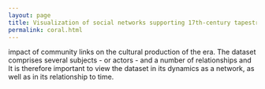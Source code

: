 ```yaml
---
layout: page
title: Visualization of social networks supporting 17th-century tapestry industry
permalink: coral.html
---
```

impact of community links on the cultural production of the era. The dataset comprises several subjects - or actors - and a number of relationships  and It is therefore important to view the dataset in its dynamics as a network, as well as in its relationship to time.